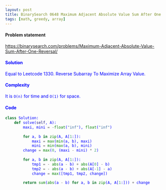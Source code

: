 ```yaml
---
layout: post
title: BinarySearch 0648 Maximum Adjacent Absolute Value Sum After One Reversal
tags: [math, greedy, array]
---
```


#### Problem statement

<a href="https://binarysearch.com/problems/Maximum-Adjacent-Absolute-Value-Sum-After-One-Reversal/"> <font color = blue>https://binarysearch.com/problems/Maximum-Adjacent-Absolute-Value-Sum-After-One-Reversal/

#### Solution
Equal to Leetcode 1330. Reverse Subarray To Maximize Array Value.

#### Complexity
It is `O(n)` for time and `O(1)` for space.

#### Code
```python
class Solution:
    def solve(self, A):
        maxi, mini = -float("inf"), float("inf")
        
        for a, b in zip(A, A[1:]):
            maxi = max(min(a, b), maxi)
            mini = min(max(a, b), mini)
        change = max(0, (maxi - mini) * 2)
        
        for a, b in zip(A, A[1:]):
            tmp1 = - abs(a - b) + abs(A[0] - b)
            tmp2 = - abs(a - b) + abs(A[-1] - a)
            change = max([tmp1, tmp2, change])
    
        return sum(abs(a - b) for a, b in zip(A, A[1:])) + change
```
